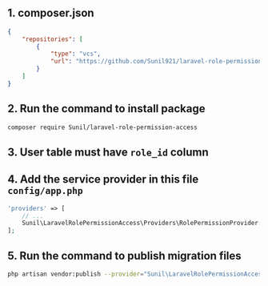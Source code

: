 
## 1. composer.json
``` json
{
    "repositories": [
        {
            "type": "vcs",
            "url": "https://github.com/Sunil921/laravel-role-permission-access.git"
        }
    ]
}
```

## 2. Run the command to install package
``` bash
composer require Sunil/laravel-role-permission-access
```

## 3. User table must have `role_id` column

## 4. Add the service provider in this file `config/app.php`
``` php
'providers' => [
    // ...
    Sunil\LaravelRolePermissionAccess\Providers\RolePermissionProvider::class,
];
```

## 5. Run the command to publish migration files
``` bash
php artisan vendor:publish --provider="Sunil\LaravelRolePermissionAccess\Providers\RolePermissionProvider"
```
